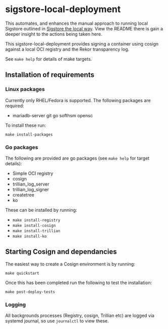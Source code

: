 # sigstore-local-deployment
This automates, and enhances the manual approach to running local Sigstore outlined in [Sigstore the local way](https://github.com/tstromberg/sigstore-the-local-way).  View the README there is gain a deeper insight to the actions being taken here.

This sigstore-local-deployment provides signing a container using cosign against a local OCI registry and the Rekor transparency log.

See `make help` for details of make targets.


## Installation of requirements

### Linux packages
Currently only RHEL/Fedora is supported.  The following packages are required:

* mariadb-server git go softhsm opensc

To install these run:

`make install-packages`

### Go packages

The following are provided are go packages (see `make help` for target details):

* Simple OCI registry
* cosign
* trillian_log_server
* trillian_log_signer
* createtree
* ko

These can be installed by running:

* `make install-registry`
* `make install-cosign`
* `make install-trillian`
* `make install-ko`

## Starting Cosign and dependancies

The easiest way to create a Cosign environment is by running:

`make quickstart`

Once this has been completed run the following to test the installation:

`make post-deploy-tests`

### Logging

All backgrounds processes (Registry, cosign, Trillian etc) are logged via systemd journal, so use `journalctl` to view these.

